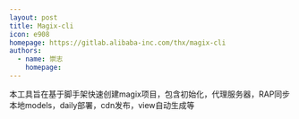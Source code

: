 ```yaml
---
layout: post
title: Magix-cli
icon: e908
homepage: https://gitlab.alibaba-inc.com/thx/magix-cli
authors:
  - name: 崇志
    homepage:
---
```


本工具旨在基于脚手架快速创建magix项目，包含初始化，代理服务器，RAP同步本地models，daily部署，cdn发布，view自动生成等
